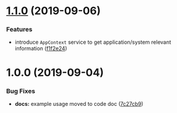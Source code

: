 # [1.1.0](https://github.com/swiss-itlabs/ng-utils/compare/v1.0.0...v1.1.0) (2019-09-06)


### Features

* introduce `AppContext` service to get application/system relevant information ([f1f2e24](https://github.com/swiss-itlabs/ng-utils/commit/f1f2e24))

# 1.0.0 (2019-09-04)


### Bug Fixes

* **docs:** example usage moved to code doc ([7c27cb9](https://github.com/swiss-itlabs/ng-utils/commit/7c27cb9))
